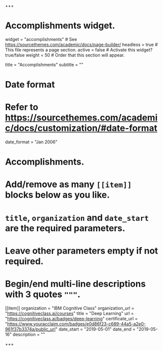 +++
# Accomplishments widget.
widget = "accomplishments"  # See https://sourcethemes.com/academic/docs/page-builder/
headless = true  # This file represents a page section.
active = false  # Activate this widget? true/false
weight = 50  # Order that this section will appear.

title = "Accomplish&shy;ments"
subtitle = ""

# Date format
#   Refer to https://sourcethemes.com/academic/docs/customization/#date-format
date_format = "Jan 2006"

# Accomplishments.
#   Add/remove as many `[[item]]` blocks below as you like.
#   `title`, `organization` and `date_start` are the required parameters.
#   Leave other parameters empty if not required.
#   Begin/end multi-line descriptions with 3 quotes `"""`.

[[item]]
  organization = "IBM Cognitive Class"
  organization_url = "https://cognitiveclass.ai/courses"
  title = "Deep Learning"
  url = "https://cognitiveclass.ai/badges/deep-learning"
  certificate_url = "https://www.youracclaim.com/badges/e0d86f23-c689-44a5-a2e0-961f37b3374a/public_url"
  date_start = "2019-05-01"
  date_end = "2019-05-16"
  description = ""

+++
